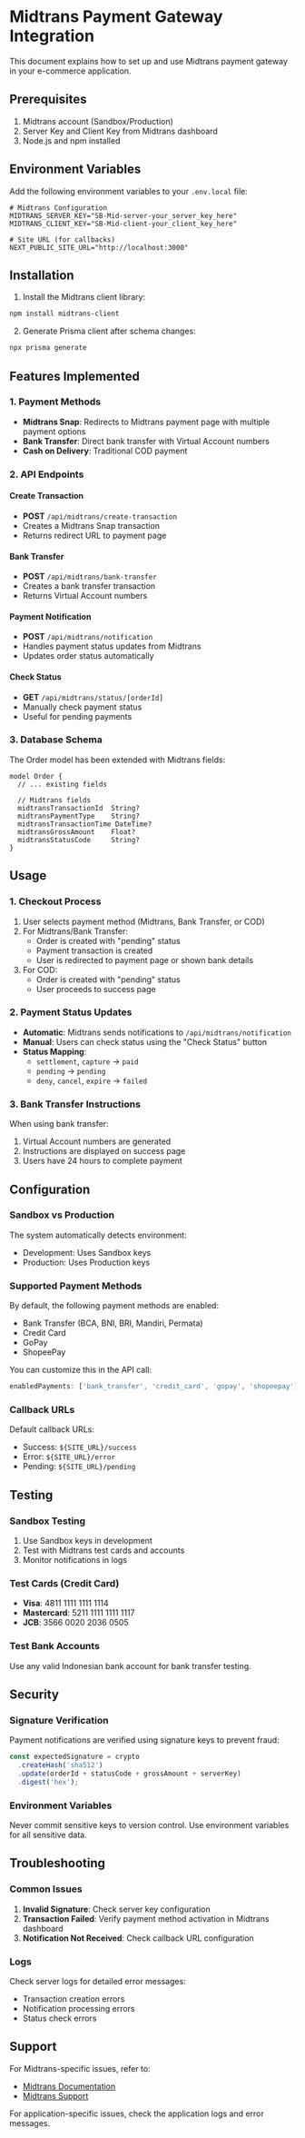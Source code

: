 # Midtrans Payment Gateway Integration

This document explains how to set up and use Midtrans payment gateway in your e-commerce application.

## Prerequisites

1. Midtrans account (Sandbox/Production)
2. Server Key and Client Key from Midtrans dashboard
3. Node.js and npm installed

## Environment Variables

Add the following environment variables to your `.env.local` file:

```env
# Midtrans Configuration
MIDTRANS_SERVER_KEY="SB-Mid-server-your_server_key_here"
MIDTRANS_CLIENT_KEY="SB-Mid-client-your_client_key_here"

# Site URL (for callbacks)
NEXT_PUBLIC_SITE_URL="http://localhost:3000"
```

## Installation

1. Install the Midtrans client library:
```bash
npm install midtrans-client
```

2. Generate Prisma client after schema changes:
```bash
npx prisma generate
```

## Features Implemented

### 1. Payment Methods
- **Midtrans Snap**: Redirects to Midtrans payment page with multiple payment options
- **Bank Transfer**: Direct bank transfer with Virtual Account numbers
- **Cash on Delivery**: Traditional COD payment

### 2. API Endpoints

#### Create Transaction
- **POST** `/api/midtrans/create-transaction`
- Creates a Midtrans Snap transaction
- Returns redirect URL to payment page

#### Bank Transfer
- **POST** `/api/midtrans/bank-transfer`
- Creates a bank transfer transaction
- Returns Virtual Account numbers

#### Payment Notification
- **POST** `/api/midtrans/notification`
- Handles payment status updates from Midtrans
- Updates order status automatically

#### Check Status
- **GET** `/api/midtrans/status/[orderId]`
- Manually check payment status
- Useful for pending payments

### 3. Database Schema

The Order model has been extended with Midtrans fields:

```prisma
model Order {
  // ... existing fields
  
  // Midtrans fields
  midtransTransactionId  String?
  midtransPaymentType    String?
  midtransTransactionTime DateTime?
  midtransGrossAmount    Float?
  midtransStatusCode     String?
}
```

## Usage

### 1. Checkout Process

1. User selects payment method (Midtrans, Bank Transfer, or COD)
2. For Midtrans/Bank Transfer:
   - Order is created with "pending" status
   - Payment transaction is created
   - User is redirected to payment page or shown bank details
3. For COD:
   - Order is created with "pending" status
   - User proceeds to success page

### 2. Payment Status Updates

- **Automatic**: Midtrans sends notifications to `/api/midtrans/notification`
- **Manual**: Users can check status using the "Check Status" button
- **Status Mapping**:
  - `settlement`, `capture` → `paid`
  - `pending` → `pending`
  - `deny`, `cancel`, `expire` → `failed`

### 3. Bank Transfer Instructions

When using bank transfer:
1. Virtual Account numbers are generated
2. Instructions are displayed on success page
3. Users have 24 hours to complete payment

## Configuration

### Sandbox vs Production

The system automatically detects environment:
- Development: Uses Sandbox keys
- Production: Uses Production keys

### Supported Payment Methods

By default, the following payment methods are enabled:
- Bank Transfer (BCA, BNI, BRI, Mandiri, Permata)
- Credit Card
- GoPay
- ShopeePay

You can customize this in the API call:

```javascript
enabledPayments: ['bank_transfer', 'credit_card', 'gopay', 'shopeepay']
```

### Callback URLs

Default callback URLs:
- Success: `${SITE_URL}/success`
- Error: `${SITE_URL}/error`
- Pending: `${SITE_URL}/pending`

## Testing

### Sandbox Testing

1. Use Sandbox keys in development
2. Test with Midtrans test cards and accounts
3. Monitor notifications in logs

### Test Cards (Credit Card)

- **Visa**: 4811 1111 1111 1114
- **Mastercard**: 5211 1111 1111 1117
- **JCB**: 3566 0020 2036 0505

### Test Bank Accounts

Use any valid Indonesian bank account for bank transfer testing.

## Security

### Signature Verification

Payment notifications are verified using signature keys to prevent fraud:

```javascript
const expectedSignature = crypto
  .createHash('sha512')
  .update(orderId + statusCode + grossAmount + serverKey)
  .digest('hex');
```

### Environment Variables

Never commit sensitive keys to version control. Use environment variables for all sensitive data.

## Troubleshooting

### Common Issues

1. **Invalid Signature**: Check server key configuration
2. **Transaction Failed**: Verify payment method activation in Midtrans dashboard
3. **Notification Not Received**: Check callback URL configuration

### Logs

Check server logs for detailed error messages:
- Transaction creation errors
- Notification processing errors
- Status check errors

## Support

For Midtrans-specific issues, refer to:
- [Midtrans Documentation](https://docs.midtrans.com/)
- [Midtrans Support](https://midtrans.com/support)

For application-specific issues, check the application logs and error messages. 